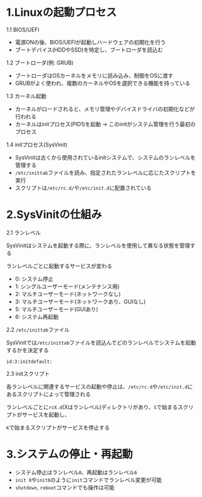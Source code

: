 # 1.Linuxの起動プロセス

1.1 BIOS/UEFI
- 電源ONの後、BIOS/UEFIが起動しハードウェアの初期化を行う
- ブートデバイス(HDDやSSD)を特定し、ブートローダを読込む

1.2 ブートローダ(例: GRUB)
- ブートローダはOSカーネルをメモリに読み込み、制御をOSに渡す
- GRUBがよく使われ、複数のカーネルやOSを選択できる機能を持っている

1.3 カーネル起動
- カーネルがロードされると、メモリ管理やデバイスドライバの初期化などが行われる
- カーネルはinitプロセス(PID1)を起動 → このinitがシステム管理を行う最初のプロセス

1.4 initプロセス(SysVinit)
- SysVinitは古くから使用されているinitシステムで、システムのランレベルを管理する
- `/etc/inittab`ファイルを読み、指定されたランレベルに応じたスクリプトを実行
- スクリプトは`/etc/rc.d/`や`/etc/init.d`に配置されている

# 2.SysVinitの仕組み

2.1 ランレベル

SysVinitはシステムを起動する際に、ランレベルを使用して異なる状態を管理する

ランレベルごとに起動するサービスが変わる

- 0: システム停止
- 1: シングルユーザーモード(メンテナンス用)
- 2: マルチユーザーモード(ネットワークなし)
- 3: マルチユーザーモード(ネットワークあり、GUIなし)
- 5: マルチユーザーモード(GUIあり)
- 6: システム再起動

2.2 `/etc/inittab`ファイル

SysVinitでは`/etc/inittab`ファイルを読込んでどのランレベルでシステムを起動するかを決定する

```shell:/etc/inittab
id:3:initdefault:
```

2.3 initスクリプト

各ランレベルに関連するサービスの起動や停止は、`/etc/rc.d`や`/etc/init.d`にあるスクリプトによって管理される

ランレベルごとに`rcX.d`(Xはランレベル)ディレクトリがあり、`S`で始まるスクリプトがサービスを起動し、

`K`で始まるスクリプトがサービスを停止する

# 3.システムの停止・再起動
- システム停止はランレベル`0`、再起動はランレベル`6`
- `init 0`や`init6`のように`init`コマンドでランレベル変更が可能
- `shutdown`, `reboot`コマンドでも操作は可能

